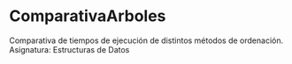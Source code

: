 # ComparativaArboles
Comparativa de tiempos de ejecución de distintos métodos de ordenación. Asignatura: Estructuras de Datos
